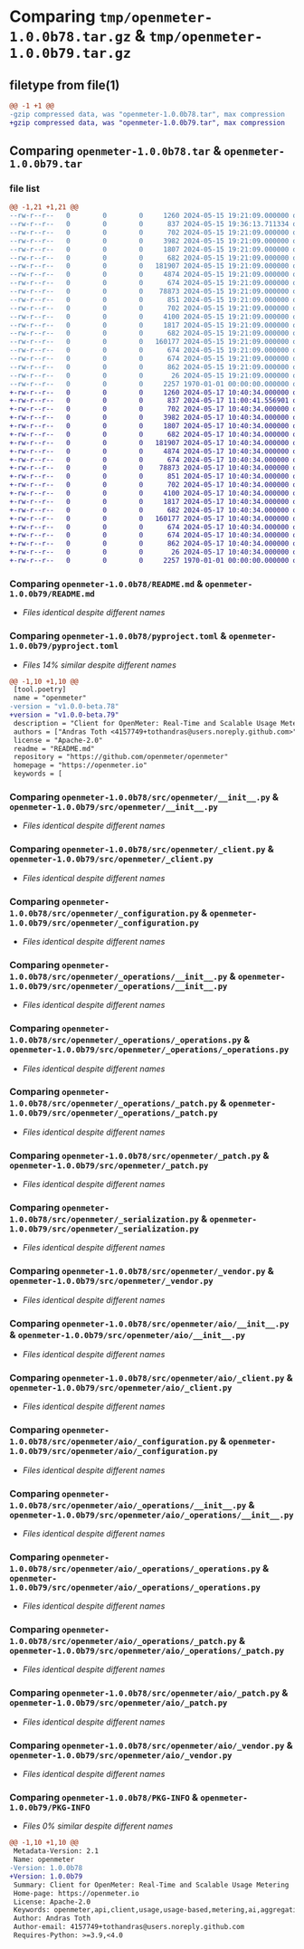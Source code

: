 # Comparing `tmp/openmeter-1.0.0b78.tar.gz` & `tmp/openmeter-1.0.0b79.tar.gz`

## filetype from file(1)

```diff
@@ -1 +1 @@
-gzip compressed data, was "openmeter-1.0.0b78.tar", max compression
+gzip compressed data, was "openmeter-1.0.0b79.tar", max compression
```

## Comparing `openmeter-1.0.0b78.tar` & `openmeter-1.0.0b79.tar`

### file list

```diff
@@ -1,21 +1,21 @@
--rw-r--r--   0        0        0     1260 2024-05-15 19:21:09.000000 openmeter-1.0.0b78/README.md
--rw-r--r--   0        0        0      837 2024-05-15 19:36:13.711334 openmeter-1.0.0b78/pyproject.toml
--rw-r--r--   0        0        0      702 2024-05-15 19:21:09.000000 openmeter-1.0.0b78/src/openmeter/__init__.py
--rw-r--r--   0        0        0     3982 2024-05-15 19:21:09.000000 openmeter-1.0.0b78/src/openmeter/_client.py
--rw-r--r--   0        0        0     1807 2024-05-15 19:21:09.000000 openmeter-1.0.0b78/src/openmeter/_configuration.py
--rw-r--r--   0        0        0      682 2024-05-15 19:21:09.000000 openmeter-1.0.0b78/src/openmeter/_operations/__init__.py
--rw-r--r--   0        0        0   181907 2024-05-15 19:21:09.000000 openmeter-1.0.0b78/src/openmeter/_operations/_operations.py
--rw-r--r--   0        0        0     4874 2024-05-15 19:21:09.000000 openmeter-1.0.0b78/src/openmeter/_operations/_patch.py
--rw-r--r--   0        0        0      674 2024-05-15 19:21:09.000000 openmeter-1.0.0b78/src/openmeter/_patch.py
--rw-r--r--   0        0        0    78873 2024-05-15 19:21:09.000000 openmeter-1.0.0b78/src/openmeter/_serialization.py
--rw-r--r--   0        0        0      851 2024-05-15 19:21:09.000000 openmeter-1.0.0b78/src/openmeter/_vendor.py
--rw-r--r--   0        0        0      702 2024-05-15 19:21:09.000000 openmeter-1.0.0b78/src/openmeter/aio/__init__.py
--rw-r--r--   0        0        0     4100 2024-05-15 19:21:09.000000 openmeter-1.0.0b78/src/openmeter/aio/_client.py
--rw-r--r--   0        0        0     1817 2024-05-15 19:21:09.000000 openmeter-1.0.0b78/src/openmeter/aio/_configuration.py
--rw-r--r--   0        0        0      682 2024-05-15 19:21:09.000000 openmeter-1.0.0b78/src/openmeter/aio/_operations/__init__.py
--rw-r--r--   0        0        0   160177 2024-05-15 19:21:09.000000 openmeter-1.0.0b78/src/openmeter/aio/_operations/_operations.py
--rw-r--r--   0        0        0      674 2024-05-15 19:21:09.000000 openmeter-1.0.0b78/src/openmeter/aio/_operations/_patch.py
--rw-r--r--   0        0        0      674 2024-05-15 19:21:09.000000 openmeter-1.0.0b78/src/openmeter/aio/_patch.py
--rw-r--r--   0        0        0      862 2024-05-15 19:21:09.000000 openmeter-1.0.0b78/src/openmeter/aio/_vendor.py
--rw-r--r--   0        0        0       26 2024-05-15 19:21:09.000000 openmeter-1.0.0b78/src/openmeter/py.typed
--rw-r--r--   0        0        0     2257 1970-01-01 00:00:00.000000 openmeter-1.0.0b78/PKG-INFO
+-rw-r--r--   0        0        0     1260 2024-05-17 10:40:34.000000 openmeter-1.0.0b79/README.md
+-rw-r--r--   0        0        0      837 2024-05-17 11:00:41.556901 openmeter-1.0.0b79/pyproject.toml
+-rw-r--r--   0        0        0      702 2024-05-17 10:40:34.000000 openmeter-1.0.0b79/src/openmeter/__init__.py
+-rw-r--r--   0        0        0     3982 2024-05-17 10:40:34.000000 openmeter-1.0.0b79/src/openmeter/_client.py
+-rw-r--r--   0        0        0     1807 2024-05-17 10:40:34.000000 openmeter-1.0.0b79/src/openmeter/_configuration.py
+-rw-r--r--   0        0        0      682 2024-05-17 10:40:34.000000 openmeter-1.0.0b79/src/openmeter/_operations/__init__.py
+-rw-r--r--   0        0        0   181907 2024-05-17 10:40:34.000000 openmeter-1.0.0b79/src/openmeter/_operations/_operations.py
+-rw-r--r--   0        0        0     4874 2024-05-17 10:40:34.000000 openmeter-1.0.0b79/src/openmeter/_operations/_patch.py
+-rw-r--r--   0        0        0      674 2024-05-17 10:40:34.000000 openmeter-1.0.0b79/src/openmeter/_patch.py
+-rw-r--r--   0        0        0    78873 2024-05-17 10:40:34.000000 openmeter-1.0.0b79/src/openmeter/_serialization.py
+-rw-r--r--   0        0        0      851 2024-05-17 10:40:34.000000 openmeter-1.0.0b79/src/openmeter/_vendor.py
+-rw-r--r--   0        0        0      702 2024-05-17 10:40:34.000000 openmeter-1.0.0b79/src/openmeter/aio/__init__.py
+-rw-r--r--   0        0        0     4100 2024-05-17 10:40:34.000000 openmeter-1.0.0b79/src/openmeter/aio/_client.py
+-rw-r--r--   0        0        0     1817 2024-05-17 10:40:34.000000 openmeter-1.0.0b79/src/openmeter/aio/_configuration.py
+-rw-r--r--   0        0        0      682 2024-05-17 10:40:34.000000 openmeter-1.0.0b79/src/openmeter/aio/_operations/__init__.py
+-rw-r--r--   0        0        0   160177 2024-05-17 10:40:34.000000 openmeter-1.0.0b79/src/openmeter/aio/_operations/_operations.py
+-rw-r--r--   0        0        0      674 2024-05-17 10:40:34.000000 openmeter-1.0.0b79/src/openmeter/aio/_operations/_patch.py
+-rw-r--r--   0        0        0      674 2024-05-17 10:40:34.000000 openmeter-1.0.0b79/src/openmeter/aio/_patch.py
+-rw-r--r--   0        0        0      862 2024-05-17 10:40:34.000000 openmeter-1.0.0b79/src/openmeter/aio/_vendor.py
+-rw-r--r--   0        0        0       26 2024-05-17 10:40:34.000000 openmeter-1.0.0b79/src/openmeter/py.typed
+-rw-r--r--   0        0        0     2257 1970-01-01 00:00:00.000000 openmeter-1.0.0b79/PKG-INFO
```

### Comparing `openmeter-1.0.0b78/README.md` & `openmeter-1.0.0b79/README.md`

 * *Files identical despite different names*

### Comparing `openmeter-1.0.0b78/pyproject.toml` & `openmeter-1.0.0b79/pyproject.toml`

 * *Files 14% similar despite different names*

```diff
@@ -1,10 +1,10 @@
 [tool.poetry]
 name = "openmeter"
-version = "v1.0.0-beta.78"
+version = "v1.0.0-beta.79"
 description = "Client for OpenMeter: Real-Time and Scalable Usage Metering"
 authors = ["Andras Toth <4157749+tothandras@users.noreply.github.com>"]
 license = "Apache-2.0"
 readme = "README.md"
 repository = "https://github.com/openmeter/openmeter"
 homepage = "https://openmeter.io"
 keywords = [
```

### Comparing `openmeter-1.0.0b78/src/openmeter/__init__.py` & `openmeter-1.0.0b79/src/openmeter/__init__.py`

 * *Files identical despite different names*

### Comparing `openmeter-1.0.0b78/src/openmeter/_client.py` & `openmeter-1.0.0b79/src/openmeter/_client.py`

 * *Files identical despite different names*

### Comparing `openmeter-1.0.0b78/src/openmeter/_configuration.py` & `openmeter-1.0.0b79/src/openmeter/_configuration.py`

 * *Files identical despite different names*

### Comparing `openmeter-1.0.0b78/src/openmeter/_operations/__init__.py` & `openmeter-1.0.0b79/src/openmeter/_operations/__init__.py`

 * *Files identical despite different names*

### Comparing `openmeter-1.0.0b78/src/openmeter/_operations/_operations.py` & `openmeter-1.0.0b79/src/openmeter/_operations/_operations.py`

 * *Files identical despite different names*

### Comparing `openmeter-1.0.0b78/src/openmeter/_operations/_patch.py` & `openmeter-1.0.0b79/src/openmeter/_operations/_patch.py`

 * *Files identical despite different names*

### Comparing `openmeter-1.0.0b78/src/openmeter/_patch.py` & `openmeter-1.0.0b79/src/openmeter/_patch.py`

 * *Files identical despite different names*

### Comparing `openmeter-1.0.0b78/src/openmeter/_serialization.py` & `openmeter-1.0.0b79/src/openmeter/_serialization.py`

 * *Files identical despite different names*

### Comparing `openmeter-1.0.0b78/src/openmeter/_vendor.py` & `openmeter-1.0.0b79/src/openmeter/_vendor.py`

 * *Files identical despite different names*

### Comparing `openmeter-1.0.0b78/src/openmeter/aio/__init__.py` & `openmeter-1.0.0b79/src/openmeter/aio/__init__.py`

 * *Files identical despite different names*

### Comparing `openmeter-1.0.0b78/src/openmeter/aio/_client.py` & `openmeter-1.0.0b79/src/openmeter/aio/_client.py`

 * *Files identical despite different names*

### Comparing `openmeter-1.0.0b78/src/openmeter/aio/_configuration.py` & `openmeter-1.0.0b79/src/openmeter/aio/_configuration.py`

 * *Files identical despite different names*

### Comparing `openmeter-1.0.0b78/src/openmeter/aio/_operations/__init__.py` & `openmeter-1.0.0b79/src/openmeter/aio/_operations/__init__.py`

 * *Files identical despite different names*

### Comparing `openmeter-1.0.0b78/src/openmeter/aio/_operations/_operations.py` & `openmeter-1.0.0b79/src/openmeter/aio/_operations/_operations.py`

 * *Files identical despite different names*

### Comparing `openmeter-1.0.0b78/src/openmeter/aio/_operations/_patch.py` & `openmeter-1.0.0b79/src/openmeter/aio/_operations/_patch.py`

 * *Files identical despite different names*

### Comparing `openmeter-1.0.0b78/src/openmeter/aio/_patch.py` & `openmeter-1.0.0b79/src/openmeter/aio/_patch.py`

 * *Files identical despite different names*

### Comparing `openmeter-1.0.0b78/src/openmeter/aio/_vendor.py` & `openmeter-1.0.0b79/src/openmeter/aio/_vendor.py`

 * *Files identical despite different names*

### Comparing `openmeter-1.0.0b78/PKG-INFO` & `openmeter-1.0.0b79/PKG-INFO`

 * *Files 0% similar despite different names*

```diff
@@ -1,10 +1,10 @@
 Metadata-Version: 2.1
 Name: openmeter
-Version: 1.0.0b78
+Version: 1.0.0b79
 Summary: Client for OpenMeter: Real-Time and Scalable Usage Metering
 Home-page: https://openmeter.io
 License: Apache-2.0
 Keywords: openmeter,api,client,usage,usage-based,metering,ai,aggregation,real-time,billing,cloud
 Author: Andras Toth
 Author-email: 4157749+tothandras@users.noreply.github.com
 Requires-Python: >=3.9,<4.0
```


